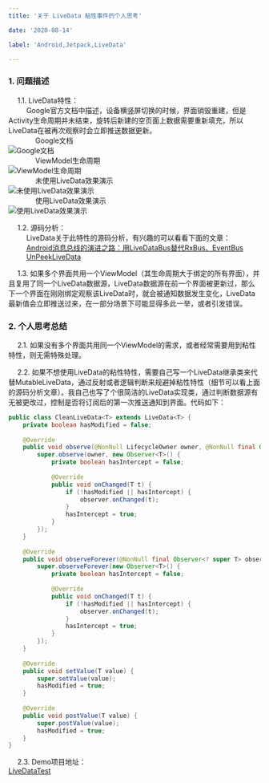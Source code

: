 ```yaml
---
title: '关于 LiveData 粘性事件的个人思考'

date: '2020-08-14'

label: 'Android,Jetpack,LiveData'

---
```


### 1. 问题描述   
&emsp; 1.1. LiveData特性：  
 &emsp; &emsp; Google官方文档中描述，设备横竖屏切换的时候，界面销毁重建，但是Activity生命周期并未结束，旋转后新建的空页面上数据需要重新填充，所以LiveData在被再次观察时会立即推送数据更新。  
 &emsp; &emsp; &emsp; Google文档  
 ![Google文档](https://mao720.vercel.app/images/posts/2020081400-doc1.png)  
 &emsp; &emsp; &emsp; ViewModel生命周期  
 ![ViewModel生命周期](https://mao720.vercel.app/images/posts/2020081400-doc2.png)  
 &emsp; &emsp; &emsp; 未使用LiveData效果演示  
 ![未使用LiveData效果演示](https://mao720.vercel.app/images/posts/2020081400-demo1.png)  
 &emsp; &emsp; &emsp; 使用LiveData效果演示  
 ![使用LiveData效果演示](https://mao720.vercel.app/images/posts/2020081400-demo2.png)  
 
&emsp; 1.2.	源码分析：  
 &emsp; &emsp; LiveData关于此特性的源码分析，有兴趣的可以看看下面的文章：  
 &emsp; &emsp; [Android消息总线的演进之路：用LiveDataBus替代RxBus、EventBus](https://tech.meituan.com/2018/07/26/android-livedatabus.html)  
 &emsp; &emsp; [UnPeekLiveData](https://github.com/KunMinX/UnPeek-LiveData)  
 
 &emsp; 1.3.	如果多个界面共用一个ViewModel（其生命周期大于绑定的所有界面），并且复用了同一个LiveData数据源，LiveData数据源在前一个界面被更新过，那么下一个界面在刚刚绑定观察该LiveData时，就会被通知数据发生变化，LiveData最新值会立即推送过来，在一部分场景下可能显得多此一举，或者引发错误。  
 
### 2.	个人思考总结
 &emsp; 2.1.	如果没有多个界面共用同一个ViewModel的需求，或者经常需要用到粘性特性，则无需特殊处理。  
 
 &emsp; 2.2.	如果不想使用LiveData的粘性特性，需要自己写一个LiveData继承类来代替MutableLiveData，通过反射或者逻辑判断来规避掉粘性特性（细节可以看上面的源码分析文章）。我自己也写了个很简洁的LiveData实现类，通过判断数据源有无被更改过，控制是否将订阅后的第一次推送通知到界面。代码如下：  

```java
public class CleanLiveData<T> extends LiveData<T> {
    private boolean hasModified = false;
 
    @Override
    public void observe(@NonNull LifecycleOwner owner, @NonNull final Observer<? super T> observer) {
        super.observe(owner, new Observer<T>() {
            private boolean hasIntercept = false;
 
            @Override
            public void onChanged(T t) {
                if (!hasModified || hasIntercept) {
                    observer.onChanged(t);
                }
                hasIntercept = true;
            }
        });
    }
 
    @Override
    public void observeForever(@NonNull final Observer<? super T> observer) {
        super.observeForever(new Observer<T>() {
            private boolean hasIntercept = false;
 
            @Override
            public void onChanged(T t) {
                if (!hasModified || hasIntercept) {
                    observer.onChanged(t);
                }
                hasIntercept = true;
            }
        });
    }
 
    @Override
    public void setValue(T value) {
        super.setValue(value);
        hasModified = true;
    }
 
    @Override
    public void postValue(T value) {
        super.postValue(value);
        hasModified = true;
    }
}
```
 &emsp; 2.3.	Demo项目地址：  
[LiveDataTest](https://github.com/mao720/LiveDataTest.git)  
